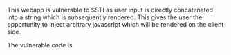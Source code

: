 This webapp is vulnerable to SSTI as user input is directly concatenated into a string which is subsequently rendered. This gives the user the opportunity to inject arbitrary javascript which will be rendered on the client side.

The vulnerable code is
